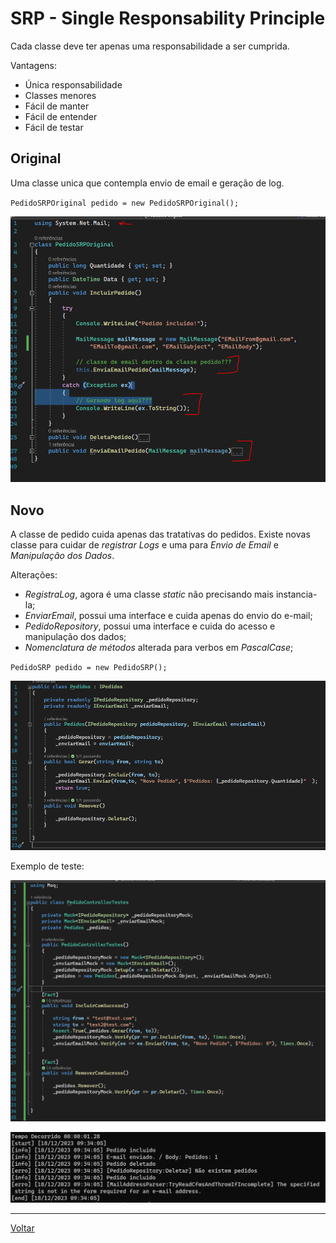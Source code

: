 ﻿# SRP - Single Responsability Principle

Cada classe deve ter apenas uma responsabilidade a ser cumprida.

Vantagens:

- Única responsabilidade
- Classes menores
- Fácil de manter
- Fácil de entender
- Fácil de testar

## Original

Uma classe unica que contempla envio de email e geração de log.

`PedidoSRPOriginal pedido = new PedidoSRPOriginal();`

[<img src="../img/srp-original.png" width="600" />](./original/PedidoControllerOriginal.cs)

## Novo

A classe de pedido cuida apenas das tratativas do pedidos. Existe novas classe para cuidar de _registrar Logs_ e uma para _Envio de Email_ e _Manipulação dos Dados_.

Alterações:

- _RegistraLog_, agora é uma classe _static_ não precisando mais instancia-la;
- _EnviarEmail_, possui uma interface e cuida apenas do envio do e-mail;
- _PedidoRepository_, possui uma interface e cuida do acesso e manipulação dos dados;
- _Nomenclatura de métodos_ alterada para verbos em _PascalCase_;

`PedidoSRP pedido = new PedidoSRP();`

[<img src="../img/srp-novo.png" width="600" />](./Novo/PedidoController.cs)

Exemplo de teste:

[<img src="../img/srp-novo-teste.png" width="600" />](../1-SRP.Test/PedidosTests.cs)

[<img src="../img/srp-novo-resultado.png" width="600" />](./Novo/Pedidos.cs)

---

[Voltar](../readme.md)
